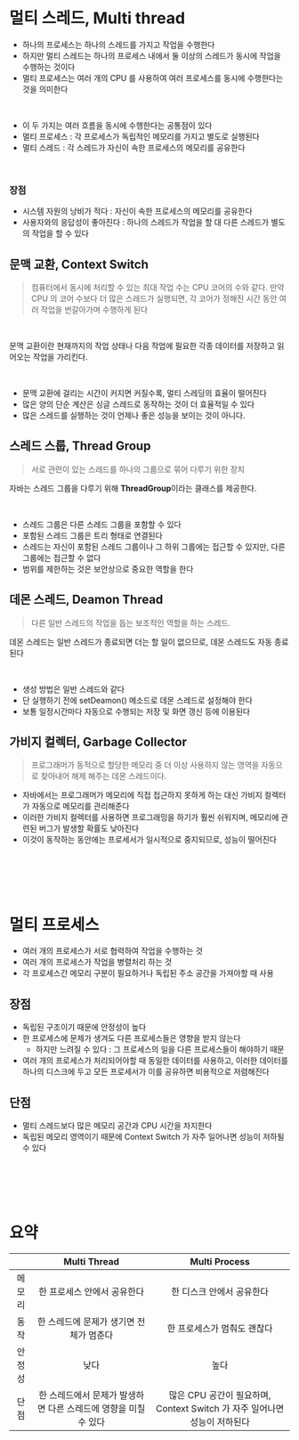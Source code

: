 # 멀티 스레드, Multi thread

* 하나의 프로세스는 하나의 스레드를 가지고 작업을 수행한다
* 하지만 멀티 스레드는 하나의 프로세스 내에서 둘 이상의 스레드가 동시에 작업을 수행하는 것이다
* 멀티 프로세스는 여러 개의 CPU 를 사용하여 여러 프로세스를 동시에 수행한다는 것을 의미한다

<br>

* 이 두 가지는 여러 흐름을 동시에 수행한다는 공통점이 있다
* 멀티 프로세스 : 각 프로세스가 독립적인 메모리를 가지고 별도로 실행된다
* 멀티 스레드 : 각 스레드가 자신이 속한 프로세스의 메모리를 공유한다

<br>

### 장점

* 시스템 자원의 낭비가 적다 : 자신이 속한 프로세스의 메모리를 공유한다
* 사용자와의 응답성이 좋아진다 : 하나의 스레드가 작업을 할 대 다른 스레드가 별도의 작업을 할 수 있다

## 문맥 교환, Context Switch

> 컴퓨터에서 동시에 처리할 수 있는 최대 작업 수는 CPU 코어의 수와 같다.
> 만약 CPU 의 코어 수보다 더 많은 스레드가 실행되면, 각 코어가 정해진 시간 동안 여러 작업을 번갈아가며 수행하게 된다

<br>

문맥 교환이란 현재까지의 작업 상태나 다음 작업에 필요한 각종 데이터를 저장하고 읽어오는 작업을 가리킨다.

<br>

* 문맥 교환에 걸리는 시간이 커지면 커질수록, 멀티 스레딩의 효율이 떨어진다
* 많은 양의 단순 계산은 싱글 스레드로 동작하는 것이 더 효율적일 수 있다
* 많은 스레드를 실행하는 것이 언제나 좋은 성능을 보이는 것이 아니다.

## 스레드 스룹, Thread Group

> 서로 관련이 있는 스레드를 하나의 그룹으로 묶어 다루기 위한 장치

자바는 스레드 그룹을 다루기 위해 **ThreadGroup**이라는 클래스를 제공한다.

<br>

* 스레드 그룹은 다른 스레드 그룹을 포함할 수 있다
* 포함된 스레드 그룹은 트리 형태로 연결된다
* 스레드는 자신이 포함된 스레드 그룹이나 그 하위 그룹에는 접근할 수 있지만, 다른 그룹에는 접근할 수 없다
* 범위를 제한하는 것은 보안상으로 중요한 역할을 한다

## 데몬 스레드, Deamon Thread

> 다른 일반 스레드의 작업을 돕는 보조적인 역할을 하는 스레드.

데몬 스레드는 일반 스레드가 종료되면 더는 할 일이 없으므로, 데몬 스레드도 자동 종료된다

<br>

* 생성 방법은 일반 스레드와 같다
* 단 실행하기 전에 setDeamon() 메소드로 데몬 스레드로 설정해야 한다
* 보통 일정시간마다 자동으로 수행되는 저장 및 화면 갱신 등에 이용된다

## 가비지 컬렉터, Garbage Collector

> 프로그래머가 동적으로 할당한 메모리 중 더 이상 사용하지 않는 영역을 자동으로 찾아내어 해제 해주는 데몬 스레드이다.

* 자바에서는 프로그래머가 메모리에 직접 접근하지 못하게 하는 대신 가비지 컬렉터가 자동으로 메모리를 관리해준다
* 이러한 가비지 컬렉터를 사용하면 프로그래밍을 하기가 훨씬 쉬워지며, 메모리에 관련된 버그가 발생할 확률도 낮아진다
* 이것이 동작하는 동안에는 프로세서가 일시적으로 중지되므로, 성능이 떨어진다

<br>
<br>
<br>
<br>

# 멀티 프로세스

* 여러 개의 프로세스가 서로 협력하여 작업을 수행하는 것
* 여러 개의 프로세스가 작업을 병렬처리 하는 것
* 각 프로세스간 메모리 구분이 필요하거나 독립된 주소 공간을 가져야할 때 사용

## 장점

* 독립된 구조이기 때문에 안정성이 높다
* 한 프로세스에 문제가 생겨도 다른 프로세스들은 영향을 받지 않는다
    * 하지만 느려질 수 있다 : 그 프로세스의 일을 다른 프로세스들이 해야하기 때문
* 여러 개의 프로세스가 처리되어야할 때 동일한 데이터를 사용하고, 이러한 데이터를 하나의 디스크에 두고 모든 프로세서가 이를 공유하면 비용적으로 저렴해진다

## 단점

* 멀티 스레드보다 많은 메모리 공간과 CPU 시간을 차지한다
* 독립된 메모리 영역이기 때문에 Context Switch 가 자주 일어나면 성능이 저하될 수 있다

<br>
<br>
<br>
<br>

# 요약

|     |             Multi Thread             |                   Multi Process                    |
|:---:|:------------------------------------:|:--------------------------------------------------:|
| 메모리 |           한 프로세스 안에서 공유한다            |                   한 디스크 안에서 공유한다                   |
| 동작  |        한 스레드에 문제가 생기면 전체가 멈춘다        |                  한 프로세스가 멈춰도 괜찮다                   |
| 안정성 |                  낮다                  |                         높다                         |
| 단점  | 한 스레드에서 문제가 발생하면 다른 스레드에 영향을 미칠 수 있다 | 많은 CPU 공간이 필요하며, Context Switch 가 자주 일어나면 성능이 저하된다 |